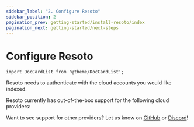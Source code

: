 ```yaml
---
sidebar_label: "2. Configure Resoto"
sidebar_position: 2
pagination_prev: getting-started/install-resoto/index
pagination_next: getting-started/next-steps
---
```


# Configure Resoto

```mdx-code-block
import DocCardList from '@theme/DocCardList';
```

Resoto needs to authenticate with the cloud accounts you would like indexed.

Resoto currently has out-of-the-box support for the following cloud providers:

<DocCardList />

Want to see support for other providers? Let us know on [GitHub](https://github.com/someengineering/resoto) or [Discord](https://discord.gg/someengineering)!
